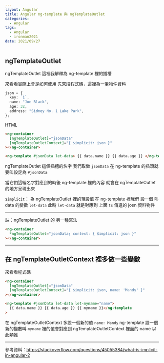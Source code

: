 ```yaml
---
layout: Angular
title: Angular ng-template 與 ngTemplateOutlet
categories:
  - Angular
tags:
  - Angular
  - ironman2021
date: 2021/09/27
---
```


## ngTemplateOutlet

ngTemplateOutlet 這裡我解釋為 ng-template 裡的插槽

來看看實際上會是如何使用
先來段程式碼，這裡為一筆物件資料

```ts
json = {
  key: `1`,
  name: "Joe Black",
  age: 32,
  address: "Sidney No. 1 Lake Park",
};
```

HTML

```html
<ng-container
  [ngTemplateOutlet]="jsonData"
  [ngTemplateOutletContext]="{ $implicit: json }"
></ng-container>

<ng-template #jsonData let-data> {{ data.name }} {{ data.age }} </ng-template>
```

ngTemplateOutlet 這個插槽的名字 我們取做 `jsonData`
在 ng-template 的插頭就要叫設定為 `#jsonData`

當它們這組名字對應到的時後 ng-template 裡的內容 就會在 ngTemplateOutlet 的地方呈現出來

`$implicit`： 為 ngTemplateOutlet 裡的預設值
在 ng-template 裡我們 設一個 叫 data 的變數 `let-data`
此時 `let-data` 就是對應到 上面 `ts` 傳進的 josn 資料物件

---

註：ngTemplateOutlet 的 另一種寫法

```html
<ng-container
  *ngTemplateOutlet="jsonData; context: { $implicit: json }"
></ng-container>
```

---

## 在 ngTemplateOutletContext 裡多做一些變數

來看看程式碼

```html
<ng-container
  [ngTemplateOutlet]="jsonData"
  [ngTemplateOutletContext]="{ $implicit: json, name: 'Mandy' }"
></ng-container>

<ng-template #jsonData let-data let-myname="name">
  {{ data.name }} {{ data.age }} {{ myname }}</ng-template
>
```

在 ngTemplateOutletContext 多設一個新的值 `name: Mandy`
ng-template 設一個新的變數叫 `myname` 裡的值會對應到 ngTemplateOutletContext 裡面的 name
以此類推

---

參考資料：https://stackoverflow.com/questions/45055384/what-is-implicit-in-angular-2

